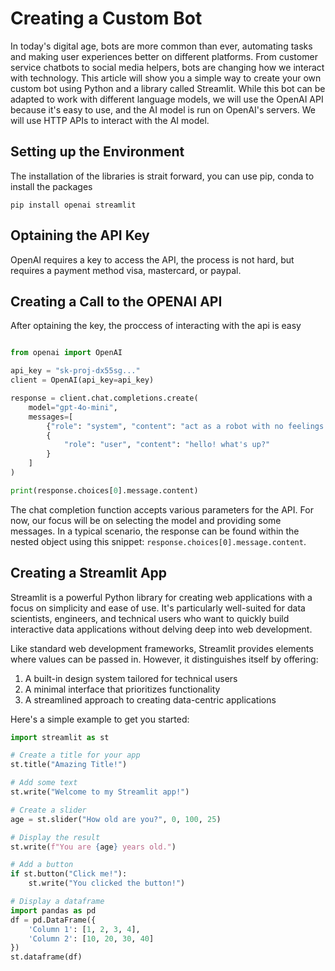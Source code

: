 # Creating a Custom Bot

In today's digital age, bots are more common than ever, automating tasks and making user experiences better on different platforms. From customer service chatbots to social media helpers, bots are changing how we interact with technology. This article will show you a simple way to create your own custom bot using Python and a library called Streamlit. While this bot can be adapted to work with different language models, we will use the OpenAI API because it's easy to use, and the AI model is run on OpenAI's servers. We will use HTTP APIs to interact with the AI model.

## Setting up the Environment

The installation of the libraries is strait forward, you can use pip, conda to install the packages
```
pip install openai streamlit
```
## Optaining the API Key
OpenAI requires a key to access the API, the process is not hard, but requires a payment method visa, mastercard, or paypal.

## Creating a Call to the OPENAI API

After optaining the key, the proccess of interacting with the api is easy
```python 

from openai import OpenAI

api_key = "sk-proj-dx55sg..."
client = OpenAI(api_key=api_key)

response = client.chat.completions.create(
    model="gpt-4o-mini",
    messages=[
        {"role": "system", "content": "act as a robot with no feelings that lives in the year 3000 where all humans where killed by wars"},
        {
            "role": "user", "content": "hello! what's up?"
        }
    ]
)

print(response.choices[0].message.content)
```

The chat completion function accepts various parameters for the API. For now, our focus will be on selecting the model and providing some messages. In a typical scenario, the response can be found within the nested object using this snippet: `response.choices[0].message.content`.

## Creating a Streamlit App

Streamlit is a powerful Python library for creating web applications with a focus on simplicity and ease of use. It's particularly well-suited for data scientists, engineers, and technical users who want to quickly build interactive data applications without delving deep into web development.

Like standard web development frameworks, Streamlit provides elements where values can be passed in. However, it distinguishes itself by offering:

1. A built-in design system tailored for technical users
2. A minimal interface that prioritizes functionality
3. A streamlined approach to creating data-centric applications

Here's a simple example to get you started:

```python
import streamlit as st

# Create a title for your app
st.title("Amazing Title!")

# Add some text
st.write("Welcome to my Streamlit app!")

# Create a slider
age = st.slider("How old are you?", 0, 100, 25)

# Display the result
st.write(f"You are {age} years old.")

# Add a button
if st.button("Click me!"):
    st.write("You clicked the button!")

# Display a dataframe
import pandas as pd
df = pd.DataFrame({
    'Column 1': [1, 2, 3, 4],
    'Column 2': [10, 20, 30, 40]
})
st.dataframe(df)
```








